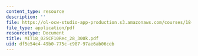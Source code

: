 ```yaml
---
content_type: resource
description: ''
file: https://ol-ocw-studio-app-production.s3.amazonaws.com/courses/18-02sc-multivariable-calculus-fall-2010/df5e54c449b0775cc98797ae6ab06ceb_MIT18_02SCF10Rec_28_300k.pdf
file_type: application/pdf
resourcetype: Document
title: MIT18_02SCF10Rec_28_300k.pdf
uid: df5e54c4-49b0-775c-c987-97ae6ab06ceb
---
```

